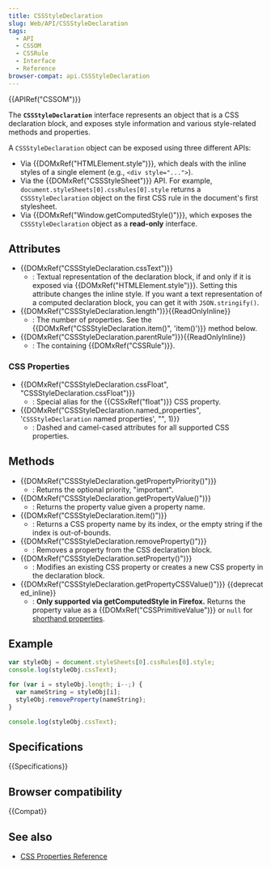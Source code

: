 ```yaml
---
title: CSSStyleDeclaration
slug: Web/API/CSSStyleDeclaration
tags:
  - API
  - CSSOM
  - CSSRule
  - Interface
  - Reference
browser-compat: api.CSSStyleDeclaration
---
```

{{APIRef("CSSOM")}}

The **`CSSStyleDeclaration`** interface represents an object that is a CSS declaration block, and exposes style information and various style-related methods and properties.

A `CSSStyleDeclaration` object can be exposed using three different APIs:

- Via {{DOMxRef("HTMLElement.style")}}, which deals with the inline styles of a single element (e.g., `<div style="...">`).
- Via the {{DOMxRef("CSSStyleSheet")}} API. For example, `document.styleSheets[0].cssRules[0].style` returns a `CSSStyleDeclaration` object on the first CSS rule in the document's first stylesheet.
- Via {{DOMxRef("Window.getComputedStyle()")}}, which exposes the `CSSStyleDeclaration` object as a **read-only** interface.

## Attributes

- {{DOMxRef("CSSStyleDeclaration.cssText")}}
  - : Textual representation of the declaration block, if and only if it is exposed via {{DOMxRef("HTMLElement.style")}}. Setting this attribute changes the inline style. If you want a text representation of a computed declaration block, you can get it with `JSON.stringify()`.
- {{DOMxRef("CSSStyleDeclaration.length")}}{{ReadOnlyInline}}
  - : The number of properties. See the {{DOMxRef("CSSStyleDeclaration.item()", 'item()')}} method below.
- {{DOMxRef("CSSStyleDeclaration.parentRule")}}{{ReadOnlyInline}}
  - : The containing {{DOMxRef("CSSRule")}}.

### CSS Properties

- {{DOMxRef("CSSStyleDeclaration.cssFloat", "CSSStyleDeclaration.cssFloat")}}
  - : Special alias for the {{CSSxRef("float")}} CSS property.
- {{DOMxRef("CSSStyleDeclaration.named_properties", '<code>CSSStyleDeclaration</code> named properties', "", 1)}}
  - : Dashed and camel-cased attributes for all supported CSS properties.

## Methods

- {{DOMxRef("CSSStyleDeclaration.getPropertyPriority()")}}
  - : Returns the optional priority, "important".
- {{DOMxRef("CSSStyleDeclaration.getPropertyValue()")}}
  - : Returns the property value given a property name.
- {{DOMxRef("CSSStyleDeclaration.item()")}}
  - : Returns a CSS property name by its index, or the empty string if the index is out-of-bounds.
- {{DOMxRef("CSSStyleDeclaration.removeProperty()")}}
  - : Removes a property from the CSS declaration block.
- {{DOMxRef("CSSStyleDeclaration.setProperty()")}}
  - : Modifies an existing CSS property or creates a new CSS property in the declaration block.
- {{DOMxRef("CSSStyleDeclaration.getPropertyCSSValue()")}} {{deprecated_inline}}
  - : **Only supported via getComputedStyle in Firefox.** Returns the property value as a {{DOMxRef("CSSPrimitiveValue")}} or `null` for [shorthand properties](/en-US/docs/Web/CSS/Shorthand_properties).

## Example

```js
var styleObj = document.styleSheets[0].cssRules[0].style;
console.log(styleObj.cssText);

for (var i = styleObj.length; i--;) {
  var nameString = styleObj[i];
  styleObj.removeProperty(nameString);
}

console.log(styleObj.cssText);
```

## Specifications

{{Specifications}}

## Browser compatibility

{{Compat}}

## See also

- [CSS Properties Reference](/en-US/docs/Web/CSS/CSS_Properties_Reference)
